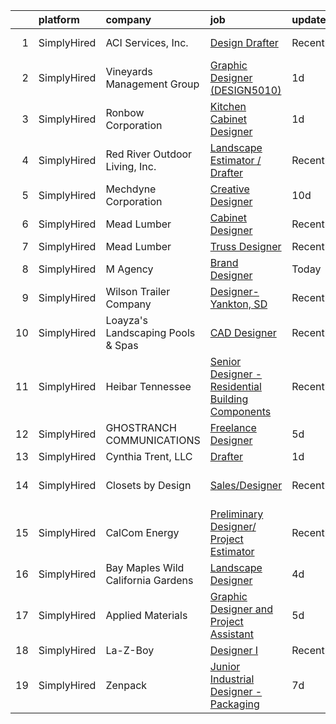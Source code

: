

|    | platform    | company                            | job                                                                                                                                                       | update_time   | location                   |
|---:|:------------|:-----------------------------------|:----------------------------------------------------------------------------------------------------------------------------------------------------------|:--------------|:---------------------------|
|  1 | SimplyHired | ACI Services, Inc.                 | [Design Drafter](https://www.simplyhired.com/job/Lg9QWONUNejaT4zIScqnM1WxBHllccHMnosnPdZABe8V69EzOxVO7w?q=3d+designer)                                    | Recently      | Cambridge, OH              |
|  2 | SimplyHired | Vineyards Management Group         | [Graphic Designer (DESIGN5010)](https://www.simplyhired.com/job/MEZM7ViX-lXwZkgUXWPfL6rUOFpvmpeySyFnWQvWvOsEY_O7PFaIhA?q=3d+designer)                     | 1d            | San Jose, CA +39 locations |
|  3 | SimplyHired | Ronbow Corporation                 | [Kitchen Cabinet Designer](https://www.simplyhired.com/job/T9ML-pChJ8awFfvcijiQgC34L4HLF8iWDzLGsh5Lrh7jL1SAF7-J7A?q=3d+designer)                          | 1d            | San Jose, CA +4 locations  |
|  4 | SimplyHired | Red River Outdoor Living, Inc.     | [Landscape Estimator / Drafter](https://www.simplyhired.com/job/3FZw0I5Vdng0MfFrDbPuDx0Wby4ciLDRv9D1qafryf1OcAxpYxsqfQ?q=3d+designer)                     | Recently      | Paris, TX                  |
|  5 | SimplyHired | Mechdyne Corporation               | [Creative Designer](https://www.simplyhired.com/job/UKxPuWfwLiuizxm25M1WGFoxGJKVhaG868a7x8S04vFu7tWJJgqj6A?q=3d+designer)                                 | 10d           | Mountain View, CA          |
|  6 | SimplyHired | Mead Lumber                        | [Cabinet Designer](https://www.simplyhired.com/job/JOweUw_l3pDPsqtIg-3gorBXWYvW_IStT4VkQXlyHLdhruJ2QjvyDg?q=3d+designer)                                  | Recently      | Kearney, NE                |
|  7 | SimplyHired | Mead Lumber                        | [Truss Designer](https://www.simplyhired.com/job/ImSt3fSjKHeU-9aWkhBSm_4J563Qyonlye6SLpiB8_TCsZxNWMjupg?q=3d+designer)                                    | Recently      | Cheyenne, WY               |
|  8 | SimplyHired | M Agency                           | [Brand Designer](https://www.simplyhired.com/job/wqYOILX9BGOyEydId6lAkAO4ExUMSNp9eiv1UV1BIkLRM2vEcRnbDw?q=3d+designer)                                    | Today         | Remote                     |
|  9 | SimplyHired | Wilson Trailer Company             | [Designer-Yankton, SD](https://www.simplyhired.com/job/TfuVfdM5xbHYE6pjwPim2wZq1SlRohes5TwjFeRduKiHW2uOx3-jcA?q=3d+designer)                              | Recently      | Yankton, SD                |
| 10 | SimplyHired | Loayza's Landscaping Pools & Spas  | [CAD Designer](https://www.simplyhired.com/job/MKtRPtzVyU0X_cvzyfPSGZfggqWQ_AuuiBE5V1SGlUGm5OvkKcysPA?q=3d+designer)                                      | Recently      | San Jose, CA               |
| 11 | SimplyHired | Heibar Tennessee                   | [Senior Designer - Residential Building Components](https://www.simplyhired.com/job/LZNz9XFG3wNaY66UPqBKqeAY3BQmxjmYXYHekdoJ9RaImSvgmkDqpw?q=3d+designer) | Recently      | Westmoreland, TN           |
| 12 | SimplyHired | GHOSTRANCH COMMUNICATIONS          | [Freelance Designer](https://www.simplyhired.com/job/5m8fuDqFeopo6nBClnV9OKXTSJmJw9SY--EX6cbi5HzXYrXjJ7vVwA?q=3d+designer)                                | 5d            | Remote                     |
| 13 | SimplyHired | Cynthia Trent, LLC                 | [Drafter](https://www.simplyhired.com/job/UwDGguBY4pA1-99x_cPBkxnrRdRBfosBgFw2cLBZZlalr2FvwkDnNA?q=3d+designer)                                           | 1d            | Remote                     |
| 14 | SimplyHired | Closets by Design                  | [Sales/Designer](https://www.simplyhired.com/job/NoUXGxXfFENEDzM-qbcYWqdRImSBGQi_UATEz2oTpb7Yy6fiY28XwA?q=3d+designer)                                    | Recently      | Cupertino, CA +8 locations |
| 15 | SimplyHired | CalCom Energy                      | [Preliminary Designer/ Project Estimator](https://www.simplyhired.com/job/aJowns8Ln9qdvYZWYqyCjfwxCgdFh8KrWAHqEErQDxbHDjidM3cxOw?q=3d+designer)           | Recently      | Durango, CO                |
| 16 | SimplyHired | Bay Maples Wild California Gardens | [Landscape Designer](https://www.simplyhired.com/job/MKhbIwN9UBEHFvNCY5ru-UoFYoFfeParoei4lu2WG7P05Vo3MkD6OA?q=3d+designer)                                | 4d            | San Jose, CA               |
| 17 | SimplyHired | Applied Materials                  | [Graphic Designer and Project Assistant](https://www.simplyhired.com/job/PFQ2356EMJv84YX-CQTa0K9DfNvBMh2YjJzdo3v-kpFd5LZ1txxxcA?q=3d+designer)            | 5d            | Santa Clara, CA            |
| 18 | SimplyHired | La-Z-Boy                           | [Designer I](https://www.simplyhired.com/job/C9xxRPr73oyFF2Qznu8m2rh9ECPgKNm8NIacRK6NItDhJosSYDnhjg?q=3d+designer)                                        | Recently      | Lancaster, PA              |
| 19 | SimplyHired | Zenpack                            | [Junior Industrial Designer - Packaging](https://www.simplyhired.com/job/HICAfnFDNkyXNL8FSWSmtdHc599_K9fFV5-DRpB-nJPYDQKq5kwzqA?q=3d+designer)            | 7d            | San Jose, CA               |